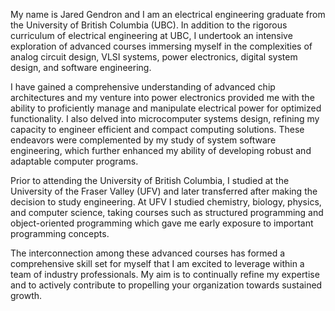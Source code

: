 
My name is Jared Gendron and I am an electrical engineering graduate from the University of British Columbia (UBC). In addition to the rigorous curriculum of electrical engineering at UBC, I undertook an intensive exploration of advanced courses immersing myself in the complexities of analog circuit design, VLSI systems, power electronics, digital system design, and software engineering. 

I have gained a comprehensive understanding of advanced chip architectures and my venture into power electronics provided me with the ability to proficiently manage and manipulate electrical power for optimized functionality. I also delved into microcomputer systems design, refining my capacity to engineer efficient and compact computing solutions. These endeavors were complemented by my study of system software engineering, which further enhanced my ability of developing robust and adaptable computer programs.

Prior to attending the University of British Columbia, I studied at the University of the Fraser Valley (UFV) and later transferred after making the decision to study engineering. At UFV I studied chemistry, biology, physics, and computer science, taking courses such as structured programming and object-oriented programming which gave me early exposure to important programming concepts. 

The interconnection among these advanced courses has formed a comprehensive skill set for myself that I am excited to leverage within a team of industry professionals. My aim is to continually refine my expertise and to actively contribute to propelling your organization towards sustained growth.